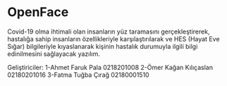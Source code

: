 # OpenFace
Covid-19 olma ihtimali olan insanların yüz taramasını gerçekleştirerek, hastalığa sahip insanların özellikleriyle karşılaştırılarak ve HES (Hayat Eve Sığar) bilgileriyle kıyaslanarak kişinin hastalık durumuyla ilgili bilgi edinilmesini sağlayacak yazılım.

Geliştiriciler:
1-Ahmet Faruk Pala 0218201008 
2-Ömer Kağan Kılıçaslan 02180201016
3-Fatma Tuğba Çırağ 02180001510
